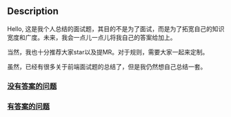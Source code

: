 ## Description

Hello, 这是我个人总结的面试题，其目的不是为了面试，而是为了拓宽自己的知识宽度和广度。未来，我会一点儿一点儿将我自己的答案给加上。

当然，我也十分推荐大家star以及提MR。对于规则，需要大家一起来定制。

虽然，已经有很多关于前端面试题的总结了，但是我仍然想自己总结一套。

### [没有答案的问题](./no-answers)

### [有答案的问题](./answers)
